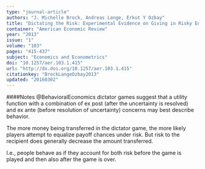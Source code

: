 ```yaml
---
type: "journal-article"
authors: "J. Michelle Brock, Andreas Lange, Erkut Y Ozbay"
title: "Dictating the Risk: Experimental Evidence on Giving in Risky Environments"
container: "American Economic Review"
year: "2013"
issue: "1"
volume: "103"
pages: "415-437"
subject: "Economics and Econometrics"
doi: "10.1257/aer.103.1.415"
url: "http://dx.doi.org/10.1257/aer.103.1.415"
citationkey: "BrockLangeOzbay2013"
updated: "20160302"
---
```


####Notes
@BehavioralEconomics dictator games suggest that a utility function with a combination of ex post (after the uncertainty is resolved) and ex ante (before resolution of uncertainty) concerns may best describe behavior.

The more money being transferred in the dictator game, the more likely players attempt to equalize payoff chances under risk. But risk to the recipient does generally decrease the amount transferred.

I.e., people behave as if they account for both risk before the game is played and then also after the game is over. 
